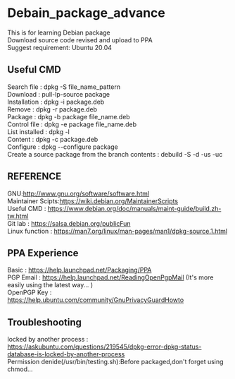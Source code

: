 # Debain_package_advance<br />
This is for learning Debian package<br />
Download source code revised and upload to PPA<br />
Suggest requirement: Ubuntu 20.04<br />


## __Useful CMD__ <br />
Search file : dpkg -S file_name_pattern <br />
Download : pull-lp-source package <br />
Installation : dpkg -i package.deb <br />
Remove : dpkg -r package.deb <br />
Package : dpkg -b package file_name.deb <br />
Control file : dpkg -e package file_name.deb<br />
List installed : dpkg -l<br />
Content : dpkg -c package.deb<br />
Configure : dpkg --configure package<br />
Create a source package from the branch contents : debuild -S -d -us -uc <br />


## __REFERENCE__ <br />
GNU:http://www.gnu.org/software/software.html <br />
Maintainer Scipts:https://wiki.debian.org/MaintainerScripts <br />
Useful CMD : https://www.debian.org/doc/manuals/maint-guide/build.zh-tw.html <br />
Git lab : https://salsa.debian.org/publicFun <br />
Linux function : https://man7.org/linux/man-pages/man1/dpkg-source.1.html <br />

## __PPA Experience__ <br />
Basic : https://help.launchpad.net/Packaging/PPA <br />
PGP Email : https://help.launchpad.net/ReadingOpenPgpMail (It's more easily using the latest way... ) <br />
OpenPGP Key : https://help.ubuntu.com/community/GnuPrivacyGuardHowto <br />

## __Troubleshooting__ <br />
locked by another process : https://askubuntu.com/questions/219545/dpkg-error-dpkg-status-database-is-locked-by-another-process <br />
Permission denide(/usr/bin/testing.sh):Before packaged,don't forget using chmod...  
